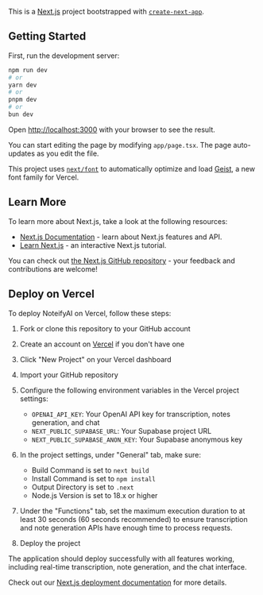 This is a [Next.js](https://nextjs.org) project bootstrapped with [`create-next-app`](https://nextjs.org/docs/app/api-reference/cli/create-next-app).

## Getting Started

First, run the development server:

```bash
npm run dev
# or
yarn dev
# or
pnpm dev
# or
bun dev
```

Open [http://localhost:3000](http://localhost:3000) with your browser to see the result.

You can start editing the page by modifying `app/page.tsx`. The page auto-updates as you edit the file.

This project uses [`next/font`](https://nextjs.org/docs/app/building-your-application/optimizing/fonts) to automatically optimize and load [Geist](https://vercel.com/font), a new font family for Vercel.

## Learn More

To learn more about Next.js, take a look at the following resources:

- [Next.js Documentation](https://nextjs.org/docs) - learn about Next.js features and API.
- [Learn Next.js](https://nextjs.org/learn) - an interactive Next.js tutorial.

You can check out [the Next.js GitHub repository](https://github.com/vercel/next.js) - your feedback and contributions are welcome!

## Deploy on Vercel

To deploy NoteifyAI on Vercel, follow these steps:

1. Fork or clone this repository to your GitHub account
2. Create an account on [Vercel](https://vercel.com) if you don't have one
3. Click "New Project" on your Vercel dashboard
4. Import your GitHub repository
5. Configure the following environment variables in the Vercel project settings:
   - `OPENAI_API_KEY`: Your OpenAI API key for transcription, notes generation, and chat
   - `NEXT_PUBLIC_SUPABASE_URL`: Your Supabase project URL
   - `NEXT_PUBLIC_SUPABASE_ANON_KEY`: Your Supabase anonymous key

6. In the project settings, under "General" tab, make sure:
   - Build Command is set to `next build`
   - Install Command is set to `npm install`
   - Output Directory is set to `.next`
   - Node.js Version is set to 18.x or higher

7. Under the "Functions" tab, set the maximum execution duration to at least 30 seconds (60 seconds recommended) to ensure transcription and note generation APIs have enough time to process requests.

8. Deploy the project

The application should deploy successfully with all features working, including real-time transcription, note generation, and the chat interface.

Check out our [Next.js deployment documentation](https://nextjs.org/docs/app/building-your-application/deploying) for more details.
